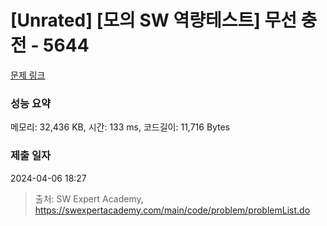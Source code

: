 # [Unrated] [모의 SW 역량테스트] 무선 충전 - 5644 

[문제 링크](https://swexpertacademy.com/main/code/problem/problemDetail.do?contestProbId=AWXRDL1aeugDFAUo) 

### 성능 요약

메모리: 32,436 KB, 시간: 133 ms, 코드길이: 11,716 Bytes

### 제출 일자

2024-04-06 18:27



> 출처: SW Expert Academy, https://swexpertacademy.com/main/code/problem/problemList.do